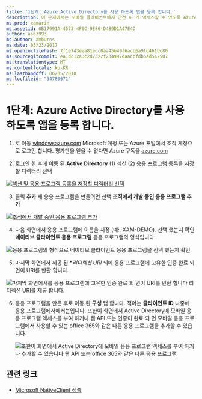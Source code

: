 ```yaml
---
title: '1단계: Azure Active Directory를 사용 하도록 앱을 등록 합니다.'
description: 이 문서에서는 모바일 클라이언트에서 안전 하 게 액세스할 수 있도록 Azure Active Directory와 Azure 응용 프로그램을 등록 하는 방법을 설명 합니다.
ms.prod: xamarin
ms.assetid: 0B17991A-4573-4F6C-9E86-D4B9D1A47E4D
author: asb3993
ms.author: amburns
ms.date: 03/23/2017
ms.openlocfilehash: 7f1e743eea81edc0aa45b49f6acb6a9fd461bc80
ms.sourcegitcommit: ea1dc12a3c2d7322f234997daacbfdb6ad542507
ms.translationtype: MT
ms.contentlocale: ko-KR
ms.lasthandoff: 06/05/2018
ms.locfileid: "34780671"
---
```

# <a name="step-1-register-an-app-to-use-azure-active-directory"></a>1단계: Azure Active Directory를 사용 하도록 앱을 등록 합니다.

1. 로 이동 [windowsazure.com](https://manage.windowsazure.com) Microsoft 계정 또는 Azure 포털에서 조직 계정으로 로그인 합니다. 평가판을 얻을 수 없다면 Azure 구독을 [azure.com](http://www.azure.com)

2. 로그인 한 후에 이동 된 **Active Directory** (1) 섹션 (2) 응용 프로그램 등록을 저장할 디렉터리 선택

  [ ![](register-images/01.-active-directory-in-azure-portal-sml.jpg "섹션 및 응용 프로그램 등록을 저장할 디렉터리 선택")](register-images/01.-active-directory-in-azure-portal.jpg#lightbox)

3. 클릭 **추가** 새 응용 프로그램을 만들려면 선택 **조직에서 개발 중인 응용 프로그램 추가**

  [ ![](register-images/02.-add-new-application-sml.jpg "조직에서 개발 중인 응용 프로그램 추가")](register-images/02.-add-new-application.jpg#lightbox)

4. 다음 화면에서 응용 프로그램에 이름을 지정 (예:. XAM-DEMO).
  선택 했는지 확인 **네이티브 클라이언트 응용 프로그램** 응용 프로그램의 형식입니다.

  ![](register-images/03.-app-name.jpg "응용 프로그램의 형식으로 네이티브 클라이언트 응용 프로그램을 선택 했는지 확인")

5. 마지막 화면에서 제공 된 **리디렉션 URI* 되에 응용 프로그램에 고유한 인증 완료 되 면이 URI를 반환 합니다.

  ![](register-images/04.-app-redirect.jpg "마지막 화면에서를 응용 프로그램에 고유한 인증 완료 되 면이 URI를 반환 합니다 리디렉션 URI를 제공 합니다.")

6. 응용 프로그램을 만든 후로 이동 된 **구성** 탭 합니다. 적어는 **클라이언트 ID** 나중에 응용 프로그램에서에서는입니다. 또한이 화면에서 Active Directory에 모바일 응용 프로그램 액세스를 부여 하거나 웹 API 또는 인증이 완료 되 면 모바일 응용 프로그램에서 사용할 수 있는 office 365와 같은 다른 응용 프로그램을 추가할 수 있습니다.

    ![](register-images/05.-configure.jpg "또한이 화면에서 Active Directory에 모바일 응용 프로그램 액세스를 부여 하거나 추가할 수 있습니다 웹 API 또는 office 365와 같은 다른 응용 프로그램")



## <a name="related-links"></a>관련 링크

- [Microsoft NativeClient 샘플](https://github.com/AzureADSamples/NativeClient-MultiTarget-DotNet)
